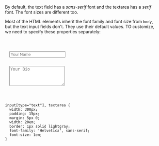 By default, the text field has a *sans-serif* font and the textarea has a *serif* font. The font sizes are different too.

Most of the HTML elements inherit the font family and font size from `body`, but the text input fields don't. They use their default values. TO customize, we need to specify these properties separately:

<codeblock language="css" type="lesson">
<code>
<panel language="html">
<form>
  <input type="text" placeholder="Your Name" />
  <br>
  <textarea rows="4" placeholder="Your Bio"></textarea>
</form>
</panel>
<panel language="css">
input[type="text"], textarea {
  width: 300px;
  padding: 15px;
  margin: 5px 0;
  width: 20em;
  border: 1px solid lightgray;
  font-family: 'Helvetica', sans-serif;
  font-size: 1em;
}
</panel>
</code>
</codeblock>